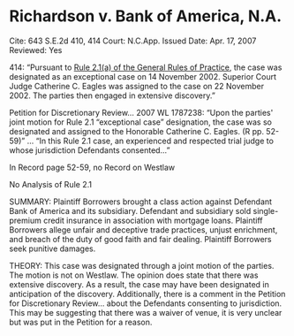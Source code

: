 # Richardson v. Bank of America, N.A.

Cite: 643 S.E.2d 410, 414
Court: N.C.App.
Issued Date: Apr. 17, 2007
Reviewed: Yes

414: “Pursuant to [Rule 2.1(a) of the General Rules of Practice](https://1.next.westlaw.com/Link/Document/FullText?findType=L&pubNum=1008947&cite=NCRSUPDR2.1&originatingDoc=I6053071ceca311dbaf8dafd7ee2b8b26&refType=LQ&originationContext=document&transitionType=DocumentItem&ppcid=ee06ffea24284824989c54ca15dc94ba&contextData=(sc.Search)), the case was designated as an exceptional case on 14 November 2002. Superior Court Judge Catherine C. Eagles was assigned to the case on 22 November 2002. The parties then engaged in extensive discovery.” 

Petition for Discretionary Review… 2007 WL 1787238: “Upon the parties' joint motion for Rule 2.1 “exceptional case” designation, the case was so designated and assigned to the Honorable Catherine C. Eagles. (R pp. 52-59)” … “In this Rule 2.1 case, an experienced and respected trial judge to whose jurisdiction Defendants consented…” 

In Record page 52-59, no Record on Westlaw

No Analysis of Rule 2.1

SUMMARY: Plaintiff Borrowers brought a class action against Defendant Bank of America and its subsidiary. Defendant and subsidiary sold single-premium credit insurance in association with mortgage loans. Plaintiff Borrowers allege unfair and deceptive trade practices, unjust enrichment, and breach of the duty of good faith and fair dealing. Plaintiff Borrowers seek punitive damages.

THEORY: This case was designated through a joint motion of the parties. The motion is not on Westlaw. The opinion does state that there was extensive discovery. As a result, the case may have been designated in anticipation of the discovery. Additionally, there is a comment in the Petition for Discretionary Review… about the Defendants consenting to jurisdiction. This may be suggesting that there was a waiver of venue, it is very unclear but was put in the Petition for a reason.